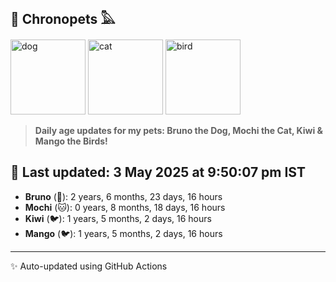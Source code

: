 ## 🐾 Chronopets 𓅓

<img src="https://media.giphy.com/media/3oriO0OEd9QIDdllqo/giphy.gif" width="120" height="120" alt="dog"> <img src="https://media.giphy.com/media/OmK8lulOMQ9XO/giphy.gif" width="120" height="120" alt="cat"> <img src="https://media.giphy.com/media/1dMNq7sH2v5i/giphy.gif" width="120" height="120" alt="bird"> 

> **Daily age updates for my pets: Bruno the Dog, Mochi the Cat, Kiwi & Mango the Birds!**

## 📅 Last updated: 3 May 2025 at 9:50:07 pm IST

- **Bruno** (🐶): 2 years, 6 months, 23 days, 16 hours
- **Mochi** (🐱): 0 years, 8 months, 18 days, 16 hours
- **Kiwi** (🐦): 1 years, 5 months, 2 days, 16 hours
- **Mango** (🐦): 1 years, 5 months, 2 days, 16 hours

---
✨ Auto-updated using GitHub Actions
